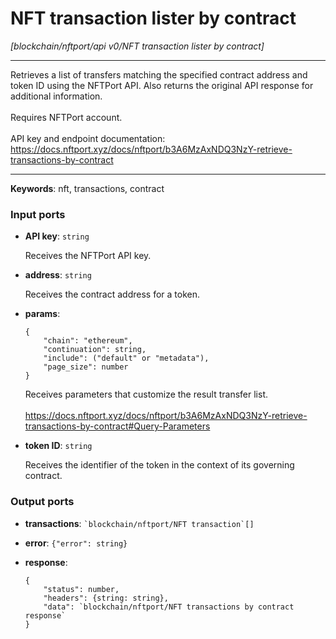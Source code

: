 # NFT transaction lister by contract

_[blockchain/nftport/api v0/NFT transaction lister by contract]_

---

Retrieves a list of transfers matching the specified contract address and token ID using the NFTPort API. Also returns the original API response for additional information.<br>
<br>
Requires NFTPort account.<br>
<br>
API key and endpoint documentation:<br>
https://docs.nftport.xyz/docs/nftport/b3A6MzAxNDQ3NzY-retrieve-transactions-by-contract<br>

---

__Keywords__: nft, transactions, contract

### Input ports

* __API key__: ` string `

    Receives the NFTPort API key.<br>


* __address__: ` string `

    Receives the contract address for a token.<br>


* __params__: 
    ```
    {
        "chain": "ethereum",
        "continuation": string,
        "include": ("default" or "metadata"),
        "page_size": number
    }
    ```

    Receives parameters that customize the result transfer list.<br>
    <br>
    https://docs.nftport.xyz/docs/nftport/b3A6MzAxNDQ3NzY-retrieve-transactions-by-contract#Query-Parameters<br>


* __token ID__: ` string `

    Receives the identifier of the token in the context of its governing contract.<br>

### Output ports

* __transactions__: `` `blockchain/nftport/NFT transaction`[] ``


* __error__: ` {"error": string} `


* __response__: 
    ```
    {
        "status": number,
        "headers": {string: string},
        "data": `blockchain/nftport/NFT transactions by contract response`
    }
    ```

